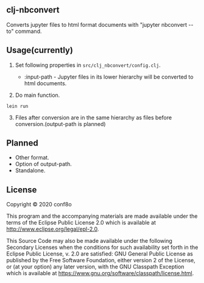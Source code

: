 ## clj-nbconvert

Converts jupyter files to html format documents with "jupyter nbconvert --to" command.

## Usage(currently)

1. Set following properties in `src/clj_nbconvert/config.clj`.
    * :input-path - Jupyter files in its lower hierarchy will be converted to html documents.

2. Do main function.

```
lein run
```

3. Files after conversion are in the same hierarchy as files before conversion.(output-path is planned)

## Planned

* Other format.
* Option of output-path.
* Standalone.

## License

Copyright © 2020 conf8o

This program and the accompanying materials are made available under the
terms of the Eclipse Public License 2.0 which is available at
http://www.eclipse.org/legal/epl-2.0.

This Source Code may also be made available under the following Secondary
Licenses when the conditions for such availability set forth in the Eclipse
Public License, v. 2.0 are satisfied: GNU General Public License as published by
the Free Software Foundation, either version 2 of the License, or (at your
option) any later version, with the GNU Classpath Exception which is available
at https://www.gnu.org/software/classpath/license.html.
